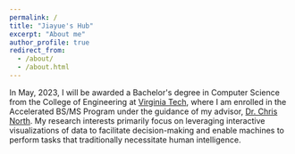```yaml
---
permalink: /
title: "Jiayue's Hub"
excerpt: "About me"
author_profile: true
redirect_from: 
  - /about/
  - /about.html
---
```


In May, 2023, I will be awarded a Bachelor's degree in Computer Science from the College of Engineering at [Virginia Tech](https://vt.edu/), where I am enrolled in the Accelerated BS/MS Program under the guidance of my advisor, [Dr. Chris North](https://people.cs.vt.edu/north/). My research interests primarily focus on leveraging interactive visualizations of data to facilitate decision-making and enable machines to perform tasks that traditionally necessitate human intelligence.